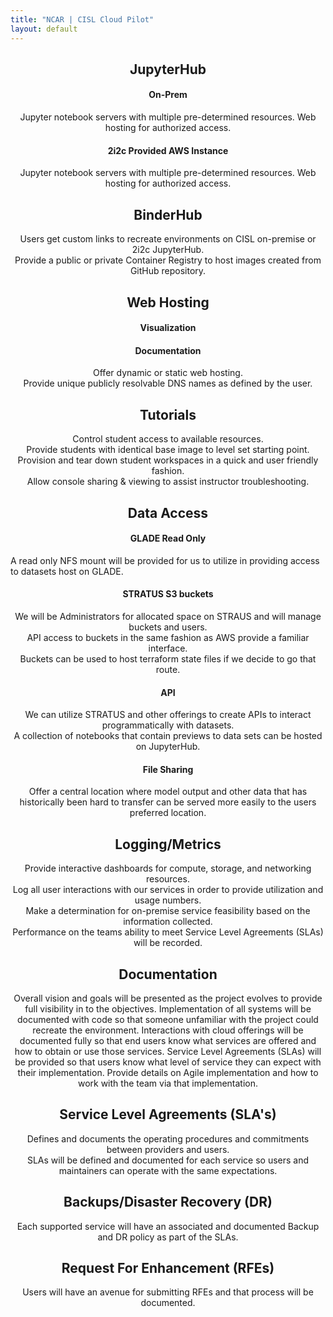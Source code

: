```yaml
---
title: "NCAR | CISL Cloud Pilot"
layout: default
---
```


## <center> JupyterHub </center> 

#### <center> On-Prem </center> 
<p style="text-align: center;">Jupyter notebook servers with multiple pre-determined resources.
Web hosting for authorized access.</p>

#### <center> 2i2c Provided AWS Instance </center> 
<p style="text-align: center;">Jupyter notebook servers with multiple pre-determined resources.
Web hosting for authorized access.</p>

## <center> BinderHub </center> 
<p style="text-align: center;">Users get custom links to recreate environments on CISL on-premise or 2i2c JupyterHub. <br>
Provide a public or private Container Registry to host images created from GitHub repository. </p>

## <center> Web Hosting </center> 
#### <center> Visualization </center> 
#### <center> Documentation </center> 
<p style="text-align: center;">Offer dynamic or static web hosting.<br>
Provide unique publicly resolvable DNS names as defined by the user.</p>

## <center> Tutorials </center>
<p style="text-align: center;">Control student access to available resources. <br>
Provide students with identical base image to level set starting point. <br>
Provision and tear down student workspaces in a quick and user friendly fashion. <br>
Allow console sharing & viewing to assist instructor troubleshooting. </p>

## <center> Data Access </center> 

#### <center> GLADE Read Only </center> 
A read only NFS mount will be provided for us to utilize in providing access to datasets host on GLADE.

#### <center> STRATUS S3 buckets </center> 
<p style="text-align: center;">We will be Administrators for allocated space on STRAUS and will manage buckets and users. <br>
API access to buckets in the same fashion as AWS provide a familiar interface. <br>
Buckets can be used to host terraform state files if we decide to go that route. </p>

#### <center> API </center> 
<p style="text-align: center;">We can utilize STRATUS and other offerings to create APIs to interact programmatically with datasets. <br>
A collection of notebooks that contain previews to data sets can be hosted on JupyterHub. </p>

#### <center> File Sharing </center> 
<p style="text-align: center;">Offer a central location where model output and other data that has historically been hard to transfer can be served more easily to the users preferred location. </p>

## <center> Logging/Metrics </center> 
<p style="text-align: center;">Provide interactive dashboards for compute, storage, and networking resources. <br>
Log all user interactions with our services in order to provide utilization and usage numbers. <br>
Make a determination for on-premise service feasibility based on the information collected. <br>
Performance on the teams ability to meet Service Level Agreements (SLAs) will be recorded. </p>

## <center> Documentation </center> 
<p style="text-align: center;">Overall vision and goals will be presented as the project evolves to provide full visibility in to the objectives.
Implementation of all systems will be documented with code so that someone unfamiliar with the project could recreate the environment.
Interactions with cloud offerings will be documented fully so that end users know what services are offered and how to obtain or use those services.
Service Level Agreements (SLAs) will be provided so that users know what level of service they can expect with their implementation.
Provide details on Agile implementation and how to work with the team via that implementation. </p>

## <center> Service Level Agreements (SLA's) </center> 
<p style="text-align: center;">Defines and documents the operating procedures and commitments between providers and users. <br>
SLAs will be defined and documented for each service so users and maintainers can operate with the same expectations. </p>

## <center> Backups/Disaster Recovery (DR) </center> 
<p style="text-align: center;">Each supported service will have an associated and documented Backup and DR policy as part of the SLAs.</p>

## <center> Request For Enhancement (RFEs) </center> 
<p style="text-align: center;">Users will have an avenue for submitting RFEs and that process will be documented.</p>